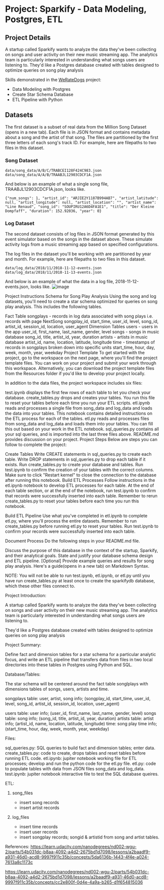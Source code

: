 # Project: Sparkify - Data Modeling, Postgres, ETL

## Project Details
A startup called Sparkify wants to analyze the data they've been collecting on songs and user activity on their new music streaming app. The analytics team is particularly interested in understanding what songs users are listening to. They'd like a Postgres database created with tables designed to optimize queries on song play analysis

Skills demonstrated in the [WeRateDogs](https://github.com/CyndiMorris/AnalyticsProjects/blob/main/WeRateDogs/WeRateDogs.ipynb) project: 
* Data Modeling with Postgres
* Create Star Schema Database
* ETL Pipeline with Python
  
## Datasets
The first dataset is a subset of real data from the Million Song Dataset (opens in a new tab). Each file is in JSON format and contains metadata about a song and the artist of that song. The files are partitioned by the first three letters of each song's track ID. For example, here are filepaths to two files in this dataset.

### Song Dataset
```
data/song_data/A/B/C/TRABCEI128F424C983.json
data/song_data/A/A/B/TRAABJL12903CDCF1A.json
```
And below is an example of what a single song file, TRAABJL12903CDCF1A.json, looks like.
```
{"num_songs": 1, "artist_id": "ARJIE2Y1187B994AB7", "artist_latitude": null, "artist_longitude": null, "artist_location": "", "artist_name": "Line Renaud", "song_id": "SOUPIRU12A6D4FA1E1", "title": "Der Kleine Dompfaff", "duration": 152.92036, "year": 0}
```
### Log Dataset

The second dataset consists of log files in JSON format generated by this event simulator based on the songs in the dataset above. These simulate activity logs from a music streaming app based on specified configurations.  

The log files in the dataset you'll be working with are partitioned by year and month. For example, here are filepaths to two files in this dataset.
```
data/log_data/2018/11/2018-11-12-events.json
data/log_data/2018/11/2018-11-13-events.json
```
And below is an example of what the data in a log file, 2018-11-12-events.json, looks like.
![image](https://github.com/CyndiMorris/AnalyticsProjects/assets/159286868/c1b132c4-c74d-4e98-b0cc-6dcf23ea966d)


Project Instructions
Schema for Song Play Analysis
Using the song and log datasets, you'll need to create a star schema optimized for queries on song play analysis. This includes the following tables.

Fact Table
songplays - records in log data associated with song plays i.e. records with page NextSong
songplay_id, start_time, user_id, level, song_id, artist_id, session_id, location, user_agent
Dimension Tables
users - users in the app
user_id, first_name, last_name, gender, level
songs - songs in music database
song_id, title, artist_id, year, duration
artists - artists in music database
artist_id, name, location, latitude, longitude
time - timestamps of records in songplays broken down into specific units
start_time, hour, day, week, month, year, weekday
Project Template
To get started with the project, go to the workspace on the next page, where you'll find the project template files. You can work on your project and submit your work through this workspace. Alternatively, you can download the project template files from the Resources folder if you'd like to develop your project locally.

In addition to the data files, the project workspace includes six files:

test.ipynb displays the first few rows of each table to let you check your database.
create_tables.py drops and creates your tables. You run this file to reset your tables before each time you run your ETL scripts.
etl.ipynb reads and processes a single file from song_data and log_data and loads the data into your tables. This notebook contains detailed instructions on the ETL process for each of the tables.
etl.py reads and processes files from song_data and log_data and loads them into your tables. You can fill this out based on your work in the ETL notebook.
sql_queries.py contains all your sql queries, and is imported into the last three files above.
README.md provides discussion on your project.
Project Steps
Below are steps you can follow to complete the project:

Create Tables
Write CREATE statements in sql_queries.py to create each table.
Write DROP statements in sql_queries.py to drop each table if it exists.
Run create_tables.py to create your database and tables.
Run test.ipynb to confirm the creation of your tables with the correct columns. Make sure to click "Restart kernel" to close the connection to the database after running this notebook.
Build ETL Processes
Follow instructions in the etl.ipynb notebook to develop ETL processes for each table. At the end of each table section, or at the end of the notebook, run test.ipynb to confirm that records were successfully inserted into each table. Remember to rerun create_tables.py to reset your tables before each time you run this notebook.

Build ETL Pipeline
Use what you've completed in etl.ipynb to complete etl.py, where you'll process the entire datasets. Remember to run create_tables.py before running etl.py to reset your tables. Run test.ipynb to confirm your records were successfully inserted into each table.

Document Process
Do the following steps in your README.md file.

Discuss the purpose of this database in the context of the startup, Sparkify, and their analytical goals.
State and justify your database schema design and ETL pipeline.
[Optional] Provide example queries and results for song play analysis.
Here's a guide(opens in a new tab) on Markdown Syntax.

NOTE: You will not be able to run test.ipynb, etl.ipynb, or etl.py until you have run create_tables.py at least once to create the sparkifydb database, which these other files connect to.

Project Introduction:

A startup called Sparkify wants to analyze the data they've been collecting on songs and user activity on their new music streaming app. The analytics team is particularly interested in understanding what songs users are listening to. 

They'd like a Postgres database created with tables designed to optimize queries on song play analysis


Project Summary:

Define fact and dimension tables for a star schema for a particular analytic focus, and write an ETL pipeline that transfers data from files in two local directories into these tables in Postgres using Python and SQL.

 
Database/Tables:

The star schema will be centered around the fact table songlplays with dimensions tables of songs, users, artists and time. 

songplays table: user, artist, song info; (songplay_id, start_time, user_id, level, song_id, artist_id, session_id, location, user_agent)

users table: user info; (user_id, first_name, last_name, gender, level)
songs table: song info; (song_id, title, artist_id, year, duration)
artists table: artist info; (artist_id, name, location, latitude, longitude)
time: song play time info; (start_time, hour, day, week, month, year, weekday)


Files:

sql_queries.py: SQL queries to build fact and dimension tables; enter data.
create_tables.py: code to create, drops tables and reset tables before running ETL code. 
etl.ipynb:  jupiter notebook working file for ETL processes; develop and run the python code for the etl.py file.
etl.py: code to populate tables with data from JSON files song_data and log_data.
test.ipynb: jupiter notebook interactive file to test the SQL database queires.


ETL:

1. song_files
    * insert song records
    * insert artist records
    
2. log_files
    * insert time records
    * insert user records
    * insert songplay records; songid & artistid from song and artist tables.
    


References:
https://learn.udacity.com/nanodegrees/nd002-wgu-2/parts/54b031dc-b8aa-4092-a4d2-2675bd1d7098/lessons/a2baadf9-a931-46d0-acd8-9997f911c35b/concepts/5da6136b-1443-4f4e-a024-7613a8c1173c

https://learn.udacity.com/nanodegrees/nd002-wgu-2/parts/54b031dc-b8aa-4092-a4d2-2675bd1d7098/lessons/a2baadf9-a931-46d0-acd8-9997f911c35b/concepts/cc2e800f-0d4e-4a9a-b265-d1f654815036
